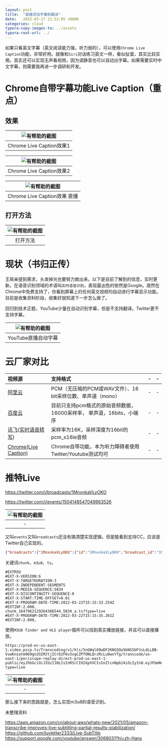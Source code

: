 ```yaml
---
layout: post
title:  "直播添加字幕和翻译"
date:   2022-03-17 21:51:05 +0800
categories: cloud
typora-copy-images-to: ../assets
typora-root-url: ../
---
```


如果只看英文字幕（英文阅读能力强，听力弱的），可以使用`Chrome Live Caption`功能，非常好用。就像和`Siri`对话练习英文一样，看似扯蛋，其实比较实用。其实还可以实现无声看视频，因为调静音也可以自动出字幕。如果需要实时中文字幕，则需要我再进一步调研和开发。

# Chrome自带字幕功能Live Caption（重点）

## 效果

| ![有帮助的截图](/assets/WX20220317-230616.png) |
| :----------------------------------------: |
|          Chrome Live Caption效果1        |

| ![有帮助的截图](/assets/WX20220317-231102.png) |
| :----------------------------------------: |
|          Chrome Live Caption效果2         |

| ![有帮助的截图](/assets/WX20220317-231738.png) |
| :----------------------------------------: |
|          Chrome Live Caption效果 直播        |

## 打开方法

| ![有帮助的截图](/assets/WX20220317-233315.png) |
| :----------------------------------------: |
|          打开方法        |


# 现状（书归正传）

王局亲提到需求，头发掉光也要努力做出来。以下是目前了解到的信息，实时更新。在语音识别领域的术语叫`实时语音识别`，表现最出色的依然是Google。居然在Chrome中免费支持了，你看到屏幕上的任何英文视频均自动进行字幕显示功能。目前是收集资料阶段，收集好就知道下一步怎么做了。

回归到技术正题，YouTube少量在自动识别字幕，但是不支持翻译。Twitter更不支持字幕。

| ![有帮助的截图](/assets/IMAGE_03172246.jpg) |
| :----------------------------------------: |
|          YouTube直播自动字幕        |

# 云厂家对比

| 视频源 | 支持格式 | - | - |
| :---- | :---- | :---- | :---- |
| [阿里云][4]                | PCM（无压缩的PCM或WAV文件）、16 bit采样位数、单声道（mono）        | -     | -  |
| [百度云][3]                | 目前只支持pcm格式的原始音频数据， 16000采样率， 单声道，16bits，小端序 | -      |  - |
| [讯飞][1]([实时语音转写][2]) | 采样率为16K，采样深度为16bit的pcm_s16le音频  | -   | - |
| [Chrome(Live Caption)][5] | Chrome自带功能，本为听力障碍者使用Twitter/Youtube测试均可           |            -     | - |

# 推特Live
https://twitter.com/i/broadcasts/1MnxnkaVLyOKO

https://twitter.com/i/events/1504148547049963526

| ![有帮助的截图](/assets/WX20220322-230338.png) |
| :----------------------------------------: |
|          -        |

又叫`events`又叫`broadcasts`还没有搞清楚实现逻辑，但是能看到支持CC，应该是Twitter自己实现的。

```json
{"broadcasts":{"1MnxnkaVLyOKO":{"id":"1MnxnkaVLyOKO","broadcast_id":"1MnxnkaVLyOKO","media_key":"28_1506239529874706436","media_id":"1506239529874706436","created_at_ms":"1647950463137","updated_at_ms":"1647962052452","language":"en","image_url":"https://prod-fastly-us-east-1.video.pscp.tv/Transcoding/v1/live_thumbnail/us-east-1/eyJkIjowfQ/5nGWql69wDF2KNG5Qo5bNSSbPJsLdLLBB-VswKnzatm069gn2GIMJtjICrb2F6v3xgCZPfONLQrzRcLuOwxYTg/latest.jpg?token=eyJhbGciOiJIUzI1NiIsInR5cCI6IkpXVCIsInZlcnNpb24iOiIyIn0.eyJBbGxvd2VkUHJvdG9jb2xzIjpbInRodW1iIl0sIkJyb2FkY2FzdElkIjoiMU1ueG5rYVZMeU9LTyIsIkdyYW50VHlwZSI6InJlYWQiLCJHcmFudGVkQXQiOjE2NDc5NjIwNjEsIkdyYW50ZWRUbyI6InR3LTIyOTQ5NDg3NyIsIlN0cmVhbU5hbWUiOiI1bkdXcWw2OXdERjJLTkc1UW81Yk5TU2JQSnNMZExMQkItVnN3S256YXRtMDY5Z24yR0lNSnRqSUNyYjJGNnYzeGdDWlBmT05MUXJ6UmNMdU93eFlUZyIsImV4cCI6MTY0ODEzNDg2MX0.2U2s97fBpLZusxxae0Gwx7PI78YiVv1vw9UL1F6GfE8&service=proxsee&digest=05c5x4JJJwi6hlvl5V7N-wqcf3nJhfAtkvDIdVVH30o&ts=823981030","image_url_small":"https://prod-fastly-us-east-1.video.pscp.tv/Transcoding/v1/live_thumbnail/us-east-1/eyJkIjoxMjh9/5nGWql69wDF2KNG5Qo5bNSSbPJsLdLLBB-VswKnzatm069gn2GIMJtjICrb2F6v3xgCZPfONLQrzRcLuOwxYTg/latest.jpg?token=eyJhbGciOiJIUzI1NiIsInR5cCI6IkpXVCIsInZlcnNpb24iOiIyIn0.eyJBbGxvd2VkUHJvdG9jb2xzIjpbInRodW1iIl0sIkJyb2FkY2FzdElkIjoiMU1ueG5rYVZMeU9LTyIsIkdyYW50VHlwZSI6InJlYWQiLCJHcmFudGVkQXQiOjE2NDc5NjIwNjEsIkdyYW50ZWRUbyI6InR3LTIyOTQ5NDg3NyIsIlN0cmVhbU5hbWUiOiI1bkdXcWw2OXdERjJLTkc1UW81Yk5TU2JQSnNMZExMQkItVnN3S256YXRtMDY5Z24yR0lNSnRqSUNyYjJGNnYzeGdDWlBmT05MUXJ6UmNMdU93eFlUZyIsImV4cCI6MTY0ODEzNDg2MX0.2U2s97fBpLZusxxae0Gwx7PI78YiVv1vw9UL1F6GfE8&service=proxsee&digest=05c5x4JJJwi6hlvl5V7N-wqcf3nJhfAtkvDIdVVH30o&ts=823981030","image_url_medium":"https://prod-fastly-us-east-1.video.pscp.tv/Transcoding/v1/live_thumbnail/us-east-1/eyJkIjozNjB9/5nGWql69wDF2KNG5Qo5bNSSbPJsLdLLBB-VswKnzatm069gn2GIMJtjICrb2F6v3xgCZPfONLQrzRcLuOwxYTg/latest.jpg?token=eyJhbGciOiJIUzI1NiIsInR5cCI6IkpXVCIsInZlcnNpb24iOiIyIn0.eyJBbGxvd2VkUHJvdG9jb2xzIjpbInRodW1iIl0sIkJyb2FkY2FzdElkIjoiMU1ueG5rYVZMeU9LTyIsIkdyYW50VHlwZSI6InJlYWQiLCJHcmFudGVkQXQiOjE2NDc5NjIwNjEsIkdyYW50ZWRUbyI6InR3LTIyOTQ5NDg3NyIsIlN0cmVhbU5hbWUiOiI1bkdXcWw2OXdERjJLTkc1UW81Yk5TU2JQSnNMZExMQkItVnN3S256YXRtMDY5Z24yR0lNSnRqSUNyYjJGNnYzeGdDWlBmT05MUXJ6UmNMdU93eFlUZyIsImV4cCI6MTY0ODEzNDg2MX0.2U2s97fBpLZusxxae0Gwx7PI78YiVv1vw9UL1F6GfE8&service=proxsee&digest=05c5x4JJJwi6hlvl5V7N-wqcf3nJhfAtkvDIdVVH30o&ts=823981030","status":"Confirmation hearing for Supreme Court nominee Judge Ketanji Brown Jackson (Day 2)","broadcast_source":"livecms","available_for_replay":true,"user_id":"1060690","twitter_user_id":"15675138","user_display_name":"C-SPAN","username":"cspan","twitter_username":"cspan","profile_image_url":"https://pbs.twimg.com/profile_images/1107583584460857344/Ewo1E1vu_reasonably_small.png","state":"RUNNING","is_locked":false,"friend_chat":false,"has_moderation":true,"height":540,"width":960,"camera_rotation":0,"has_location":false,"lat":0.0,"lng":0.0,"total_watching":"11873","total_watched":"176851","start_ms":"1647953541642","ping_ms":"1647962052452","private_chat":false,"is_high_latency":true,"version":1167}},"events":{}}
```

关键词`chunk`、`m3u8`、`ts`。

```
#EXTM3U
#EXT-X-VERSION:6
#EXT-X-TARGETDURATION:3
#EXT-X-INDEPENDENT-SEGMENTS
#EXT-X-MEDIA-SEQUENCE:5834
#EXT-X-DISCONTINUITY-SEQUENCE:0
#EXT-X-START:TIME-OFFSET=0.01
#EXT-X-PROGRAM-DATE-TIME:2022-03-22T15:15:33.254Z
#EXTINF:2.000,
chunk_1647962129264366544_5834_a.ts?type=live
#EXT-X-PROGRAM-DATE-TIME:2022-03-22T15:15:35.261Z
#EXTINF:2.000,
```

使用`M3U8 finder and HLS player`插件可以找到真实播放链接，并且可以直接播放。
```
https://prod-ec-us-east-1.video.pscp.tv/Transcoding/v1/hls/5nGWql69wDF2KNG5Qo5bNSSbPJsLdLLBB-VswKnzatm069gn2GIMJtjICrb2F6v3xgCZPfONLQrzRcLuOwxYTg/transcode/us-east-1/periscope-replay-direct-prod-us-east-1-public/eyJhbGciOiJIUzI1NiIsInR5cCI6IkpXVCIsInZlcnNpb24iOiIyIn0.eyJFbmNvZGVyU2V0dGluZyI6ImVuY29kZXJfc2V0dGluZ18zMjBwMzBfMTAiLCJIZWlnaHQiOjMyMCwiS2JwcyI6NjAwLCJUcmFuc2NvZGVBdWRpbyI6dHJ1ZSwiV2lkdGgiOjU2OH0.es_XpNv3J12hFXU4WrCwmH28GmToYAPDPdT_EjerHCU/dynamic_highlatency.m3u8?type=live
```

| ![有帮助的截图](/assets/WX20220322-233151.png) |
| :----------------------------------------: |
|          -        |

那么接下来的思路就是，怎么实现m3u8的语音识别。


未整理资料

https://aws.amazon.com/cn/about-aws/whats-new/2021/05/amazon-transcribe-improves-live-subtitling-partial-results-stabilization/  
https://github.com/luvletter2333/Live-SubTitle  
https://support.google.com/youtube/answer/3068031?hl=zh-Hans  


[1]: https://www.xfyun.cn/services/rtasr
[2]: https://www.xfyun.cn/doc/asr/rtasr/API.html
[3]: https://cloud.baidu.com/product/speech/realtime_asr
[4]: https://help.aliyun.com/document_detail/84428.html
[5]: https://support.google.com/chrome/answer/10538231?hl=en
